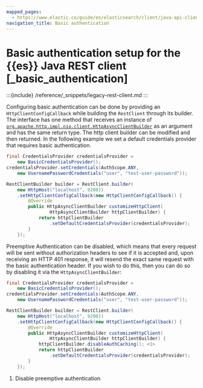 ```yaml
---
mapped_pages:
  - https://www.elastic.co/guide/en/elasticsearch/client/java-api-client/current/_basic_authentication.html
navigation_title: Basic authentication
---
```


# Basic authentication setup for the {{es}} Java REST client [_basic_authentication]

:::{include} /reference/_snippets/legacy-rest-client.md
:::

Configuring basic authentication can be done by providing an `HttpClientConfigCallback` while building the `RestClient` through its builder. The interface has one method that receives an instance of [`org.apache.http.impl.nio.client.HttpAsyncClientBuilder`](https://hc.apache.org/httpcomponents-asyncclient-4.1.x/current/httpasyncclient/apidocs/org/apache/http/impl/nio/client/HttpAsyncClientBuilder.html) as an argument and has the same return type. The http client builder can be modified and then returned. In the following example we set a default credentials provider that requires basic authentication.

```java
final CredentialsProvider credentialsProvider =
    new BasicCredentialsProvider();
credentialsProvider.setCredentials(AuthScope.ANY,
    new UsernamePasswordCredentials("user", "test-user-password"));

RestClientBuilder builder = RestClient.builder(
    new HttpHost("localhost", 9200))
    .setHttpClientConfigCallback(new HttpClientConfigCallback() {
        @Override
        public HttpAsyncClientBuilder customizeHttpClient(
                HttpAsyncClientBuilder httpClientBuilder) {
            return httpClientBuilder
                .setDefaultCredentialsProvider(credentialsProvider);
        }
    });
```

Preemptive Authentication can be disabled, which means that every request will be sent without authorization headers to see if it is accepted and, upon receiving an HTTP 401 response, it will resend the exact same request with the basic authentication header. If you wish to do this, then you can do so by disabling it via the `HttpAsyncClientBuilder`:

```java
final CredentialsProvider credentialsProvider =
    new BasicCredentialsProvider();
credentialsProvider.setCredentials(AuthScope.ANY,
    new UsernamePasswordCredentials("user", "test-user-password"));

RestClientBuilder builder = RestClient.builder(
    new HttpHost("localhost", 9200))
    .setHttpClientConfigCallback(new HttpClientConfigCallback() {
        @Override
        public HttpAsyncClientBuilder customizeHttpClient(
                HttpAsyncClientBuilder httpClientBuilder) {
            httpClientBuilder.disableAuthCaching(); <1>
            return httpClientBuilder
                .setDefaultCredentialsProvider(credentialsProvider);
        }
    });
```

1. Disable preemptive authentication


